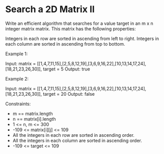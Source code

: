 Search a 2D Matrix II
=====================

Write an efficient algorithm that searches for a value target in an m x n integer matrix matrix. This matrix has the following properties:

Integers in each row are sorted in ascending from left to right.
Integers in each column are sorted in ascending from top to bottom.
 


Example 1:

Input: matrix = [[1,4,7,11,15],[2,5,8,12,19],[3,6,9,16,22],[10,13,14,17,24],[18,21,23,26,30]], target = 5
Output: true


Example 2:

Input: matrix = [[1,4,7,11,15],[2,5,8,12,19],[3,6,9,16,22],[10,13,14,17,24],[18,21,23,26,30]], target = 20
Output: false



Constraints:

* m == matrix.length
* n == matrix[i].length
* 1 <= n, m <= 300
* -109 <= matrix[i][j] <= 109
* All the integers in each row are sorted in ascending order.
* All the integers in each column are sorted in ascending order.
* -109 <= target <= 109